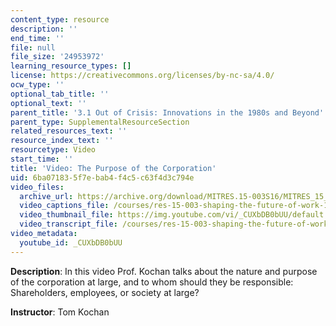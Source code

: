 ```yaml
---
content_type: resource
description: ''
end_time: ''
file: null
file_size: '24953972'
learning_resource_types: []
license: https://creativecommons.org/licenses/by-nc-sa/4.0/
ocw_type: ''
optional_tab_title: ''
optional_text: ''
parent_title: '3.1 Out of Crisis: Innovations in the 1980s and Beyond'
parent_type: SupplementalResourceSection
related_resources_text: ''
resource_index_text: ''
resourcetype: Video
start_time: ''
title: 'Video: The Purpose of the Corporation'
uid: 6ba07183-5f7e-bab4-f4c5-c63f4d3c794e
video_files:
  archive_url: https://archive.org/download/MITRES.15-003S16/MITRES_15_003S16_3-1-3_360p.mp4
  video_captions_file: /courses/res-15-003-shaping-the-future-of-work-15-662x-spring-2016/65d4a5c7635659ba93085a676e848743_CUXbDB0bUU.vtt
  video_thumbnail_file: https://img.youtube.com/vi/_CUXbDB0bUU/default.jpg
  video_transcript_file: /courses/res-15-003-shaping-the-future-of-work-15-662x-spring-2016/d0a5163e9c86dac61ec8f4c16aeffde2_CUXbDB0bUU.pdf
video_metadata:
  youtube_id: _CUXbDB0bUU
---
```


**Description**: In this video Prof. Kochan talks about the nature and purpose of the corporation at large, and to whom should they be responsible: Shareholders, employees, or society at large?

**Instructor**: Tom Kochan


